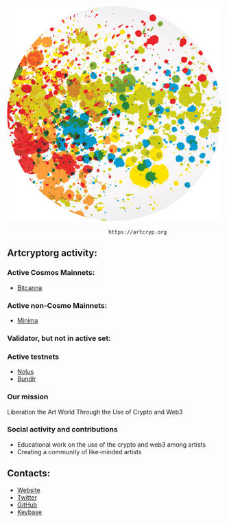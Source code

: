 ![artcryptorg](https://github.com/artcryptorg/proofofart/blob/main/sirclartcryptorgless.png)

                                     https://artcryp.org
                                     
 ## Artcryptorg activity:
 
### Active Cosmos Mainnets: <br />
- [Bitcanna](https://wallet.bitcanna.io/validators/bcnavaloper1cyup3p032ryt58rw9t4fy9yy9qpm3yr22nf0pm)

### Active non-Cosmo Mainnets: <br />
- [Minima](https://www.minima.global/)

### Validator, but not in active set: <br />

### Active testnets
- [Nolus](https://explorer-rila.nolus.io/nolus-rila)
- [Bundlr](https://bundlr.network/explorer/Ry2bDGfBIvYtvDPYnf0eg_ijH4A1EDKaaEEecyjbUQ4)

### Our mission
Liberation the Art World Through the Use of Crypto and Web3

### Social activity and contributions
- Educational work on the use of the сrypto and web3 among artists
- Creating a community of like-minded artists

## Contacts:
- [Website](https://artcrypt.org/)
- [Twitter](https://twitter.com/artcryptorg)
- [GitHub](https://github.com/artcryptorg)
- [Keybase](https://keybase.io/artcryptorg)
